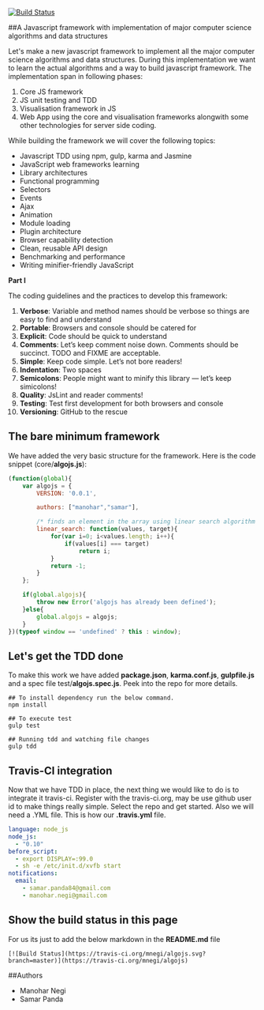 [![Build Status](https://travis-ci.org/mnegi/algojs.svg?branch=master)](https://travis-ci.org/mnegi/algojs)

##A Javascript framework with implementation of major computer science algorithms and data structures

Let's make a new javascript framework to implement all the major computer science algorithms and data structures. During this implementation we want to learn the actual algorithms and a way to build javascript framework. The implementation span in following phases:

1. Core JS framework
2. JS unit testing and TDD
3. Visualisation framework in JS
4. Web App using the core and visualisation frameworks alongwith some other technologies for server side coding.

While building the framework we will cover the following topics:

- Javascript TDD using npm, gulp, karma and Jasmine
- JavaScript web frameworks learning
- Library architectures
- Functional programming
- Selectors
- Events
- Ajax
- Animation
- Module loading
- Plugin architecture
- Browser capability detection
- Clean, reusable API design
- Benchmarking and performance
- Writing minifier-friendly JavaScript

**Part I**

The coding guidelines and the practices to develop this framework:

1. **Verbose**: Variable and method names should be verbose so things are easy to find and understand
2. **Portable**: Browsers and console should be catered for
3. **Explicit**: Code should be quick to understand
4. **Comments**: Let’s keep comment noise down. Comments should be succinct. TODO and FIXME are acceptable.
5. **Simple**: Keep code simple. Let’s not bore readers!
6. **Indentation**: Two spaces
7. **Semicolons**: People might want to minify this library — let’s keep simicolons!
8. **Quality**: JsLint and reader comments!
9. **Testing**: Test first development for both browsers and console
10. **Versioning**: GitHub to the rescue


## The bare minimum framework
We have added the very basic structure for the framework. Here is the code snippet (core/**algojs.js**):

```JavaScript
(function(global){
	var algojs = {
		VERSION: '0.0.1',

		authors: ["manohar","samar"],

		/* finds an element in the array using linear search algorithm */
		linear_search: function(values, target){
			for(var i=0; i<values.length; i++){
				if(values[i] === target)
					return i;
			}
			return -1;
		}
	};

	if(global.algojs){
		throw new Error('algojs has already been defined');
	}else{
		global.algojs = algojs;
	}
})(typeof window == 'undefined' ? this : window);
```

## Let's get the TDD done
To make this work we have added **package.json**, **karma.conf.js**, **gulpfile.js** and a spec file test/**algojs.spec.js**. Peek into the repo for more details.

```shell
## To install dependency run the below command.
npm install

## To execute test
gulp test

## Running tdd and watching file changes
gulp tdd
```

## Travis-CI integration
Now that we have TDD in place, the next thing we would like to do is to integrate it travis-ci. Register with the travis-ci.org, may be use github user id to make things really simple. Select the repo and get started.
Also we will need a .YML file. This is how our **.travis.yml** file.

```yml
language: node_js
node_js:
  - "0.10"
before_script:
  - export DISPLAY=:99.0
  - sh -e /etc/init.d/xvfb start
notifications:
  email:
    - samar.panda84@gmail.com
    - manohar.negi@gmail.com
```
## Show the build status in this page

For us its just to add the below markdown in the **README.md** file
```markdwon
[![Build Status](https://travis-ci.org/mnegi/algojs.svg?branch=master)](https://travis-ci.org/mnegi/algojs)
```

##Authors
- Manohar Negi
- Samar Panda